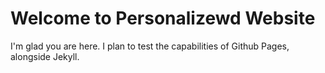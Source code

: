 # Welcome to Personalizewd Website

I'm glad you are here. I plan to test the capabilities of Github Pages, alongside Jekyll.
